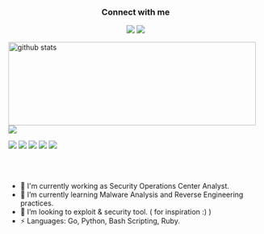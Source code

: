 <h3 align="center">Connect with me</h3>
<p align="center">
  <a href= "https://www.linkedin.com/in/bora-dogru-505/"><img src="https://img.icons8.com/dusk/48/000000/linkedin.png"/></a>
  <a href= "https://instagram.com/4rch1337/"><img src="https://img.icons8.com/dusk/48/000000/instagram.png"/></a>
</p>

<p>
  <img align="left" width="490" height="165" src="https://github-readme-stats.vercel.app/api/?username=arch1337&show_icons=true&title_color=fffffff&icon_color=000000&text_color=000000" alt="github stats"/>
  <a href="https://github.com/anuraghazra/github-readme-stats">
    <img align="center" src="https://github-readme-stats.anuraghazra1.vercel.app/api/top-langs/?username=arch1337" />
  </a>
  <p>
    <img src="https://views.whatilearened.today/views/github/arch1337/views.svg"/>
    <a href="https://github.com/arch1337?tab=followers"><img src="https://img.shields.io/github/followers/arch1337?color=%234CC61E&label=GitHub%20Followers%20%3A"/></a>
    <a href="https://github.com/arch1337?tab=repositories"><img src="https://badges.frapsoft.com/os/v2/open-source.svg?v=103"/></a>
    <a href="https://github.com/Naereen/badges"><img src="https://img.shields.io/badge/badges-awesome-green.svg"/></a>
    <a href="https://archlinux.org/"><img src="https://img.shields.io/badge/arch-linux"/></a>
  </p>
</p>
<br/><br/>

<!--
**arch1337/arch1337h** is a ✨ _special_ ✨ repository because its `README.md` (this file) appears on your GitHub profile.
-->

- 🔭 I'm currently working as Security Operations Center Analyst.
- 🌱 I’m currently learning Malware Analysis and Reverse Engineering practices.
- 👯 I’m looking to exploit & security tool. ( for inspiration :) )
- ⚡ Languages: Go, Python, Bash Scripting, Ruby.
